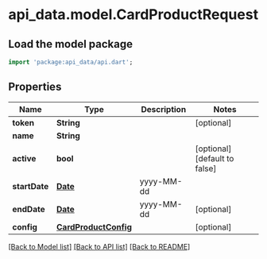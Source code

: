 # api_data.model.CardProductRequest

## Load the model package
```dart
import 'package:api_data/api.dart';
```

## Properties
Name | Type | Description | Notes
------------ | ------------- | ------------- | -------------
**token** | **String** |  | [optional] 
**name** | **String** |  | 
**active** | **bool** |  | [optional] [default to false]
**startDate** | [**Date**](Date.md) | yyyy-MM-dd | 
**endDate** | [**Date**](Date.md) | yyyy-MM-dd | [optional] 
**config** | [**CardProductConfig**](CardProductConfig.md) |  | [optional] 

[[Back to Model list]](../README.md#documentation-for-models) [[Back to API list]](../README.md#documentation-for-api-endpoints) [[Back to README]](../README.md)


